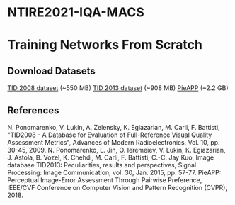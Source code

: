 # NTIRE2021-IQA-MACS



# Training Networks From Scratch

## Download Datasets 
[TID 2008 dataset](http://www.ponomarenko.info/tid2008/tid/tid2008.rar) (~550 MB)
[TID 2013 dataset](http://www.ponomarenko.info/tid2013/tid2013.rar) (~908 MB)
[PieAPP](https://web.ece.ucsb.edu/~ekta/projects/PieAPPv0.1/all_data_PieAPP_dataset_CVPR_2018.zip) (~2.2 GB)




## References
N. Ponomarenko, V. Lukin, A. Zelensky, K. Egiazarian, M. Carli, F. Battisti, "TID2008 - A Database for Evaluation of Full-Reference Visual Quality Assessment Metrics", Advances of Modern Radioelectronics, Vol. 10, pp. 30-45, 2009.
N. Ponomarenko, L. Jin, O. Ieremeiev, V. Lukin, K. Egiazarian, J. Astola, B. Vozel, K. Chehdi, M. Carli, F. Battisti, C.-C. Jay Kuo, Image database TID2013: Peculiarities, results and perspectives, Signal Processing: Image Communication, vol. 30, Jan. 2015, pp. 57-77.
PieAPP: Perceptual Image-Error Assessment Through Pairwise Preference, IEEE/CVF Conference on Computer Vision and Pattern Recognition (CVPR), 2018.
